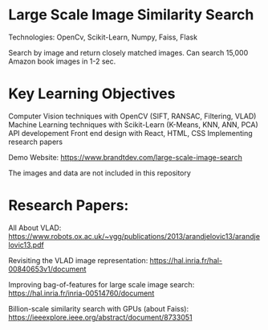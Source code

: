 
# Large Scale Image Similarity Search

Technologies: OpenCv, Scikit-Learn, Numpy, Faiss, Flask

Search by image and return closely matched images. Can search 15,000 Amazon book images in 1-2 sec.

# Key Learning Objectives

Computer Vision techniques with OpenCV (SIFT, RANSAC, Filtering, VLAD)
Machine Learning techniques with Scikit-Learn (K-Means, KNN, ANN, PCA)
API developement
Front end design with React, HTML, CSS
Implementing research papers

Demo Website:
https://www.brandtdev.com/large-scale-image-search

The images and data are not included in this repository

# Research Papers: 

All About VLAD: 
https://www.robots.ox.ac.uk/~vgg/publications/2013/arandjelovic13/arandjelovic13.pdf 

Revisiting the VLAD image representation:
https://hal.inria.fr/hal-00840653v1/document

Improving bag-of-features for large scale image search:
https://hal.inria.fr/inria-00514760/document 

Billion-scale similarity search with GPUs (about Faiss):
https://ieeexplore.ieee.org/abstract/document/8733051

